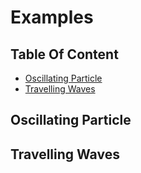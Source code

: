 # Examples

## Table Of Content

- [Oscillating Particle](#oscillating-particle)
- [Travelling Waves](#travelling-waves)

## Oscillating Particle



## Travelling Waves